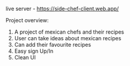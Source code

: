 live server - https://side-chef-client.web.app/

Project overview:

1. A project of mexican chefs and their recipes
2. User can take ideas about mexican recipes
3. Can add their favourite recipes
4. Easy sign Up/In
5. Clean UI
